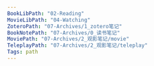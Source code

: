 ```yaml
---
BookLibPath: "02-Reading"
MovieLibPath: "04-Watching"
ZoteroPath: "07-Archives/1_zotero笔记"
BookNotePath: "07-Archives/0_读书笔记"
MoviePath: "07-Archives/2_观影笔记/movie"
TeleplayPath: "07-Archives/2_观影笔记/teleplay"
Tags: path
---
```


